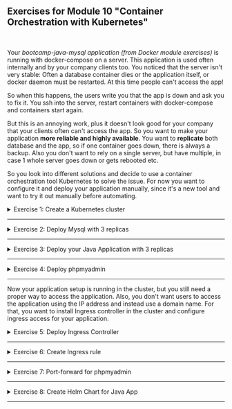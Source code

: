 ## Exercises for Module 10 "Container Orchestration with Kubernetes"
<br />

Your _bootcamp-java-mysql application (from Docker module exercises)_ is running with docker-compose on a server. This application is used often internally and by your company clients too. You noticed that the server isn't very stable: Often a database container dies or the application itself, or docker daemon must be restarted. At this time people can't access the app!

So when this happens, the users write you that the app is down and ask you to fix it. You ssh into the server, restart containers with docker-compose and containers start again.

But this is an annoying work, plus it doesn't look good for your company that your clients often can't access the app. So you want to make your application **more reliable and highly available**. You want to **replicate** both database and the app, so if one container goes down, there is always a backup. Also you don't want to rely on a single server, but have multiple, in case 1 whole server goes down or gets rebooted etc.


So you look into different solutions and decide to use a container orchestration tool Kubernetes to solve the issue. For now you want to configure it and deploy your application manually, since it's a new tool and want to try it out manually before automating.

<details>
<summary>Exercise 1: Create a Kubernetes cluster</summary>
<br />

**Tasks:**
- Create a Kubernetes cluster (Minikube or LKE)

**Steps to solve the tasks:**

</details>

******

<details>
<summary>Exercise 2: Deploy Mysql with 3 replicas</summary>
<br />

**Tasks:**

First of all, you want to deploy the mysql database.
- Deploy Mysql database with 3 replicas and volumes for data persistence 

To simplify the process you can use Helm for that.

**Steps to solve the tasks:**

</details>

******

<details>
<summary>Exercise 3: Deploy your Java Application with 3 replicas</summary>
<br />

**Tasks:**

Now you want to
- deploy your Java application with 3 replicas.

With docker-compose, you were setting env_vars on server. In K8s there are own components for that, so
- create ConfigMap and Secret with the values and reference them in the application deployment config file.

**Steps to solve the tasks:**

</details>

******

<details>
<summary>Exercise 4: Deploy phpmyadmin</summary>
<br />

**Tasks:**

As a next step you
- deploy phpmyadmin to access Mysql UI.

For this deployment you just need 1 replica, since this is only for your own use, so it doesn't have to be High Availability. A simple deployment.yaml file and internal service will be enough.

**Steps to solve the tasks:**

</details>

******

Now your application setup is running in the cluster, but you still need a proper way to access the application. Also, you don't want users to access the application using the IP address and instead use a domain name. For that, you want to install Ingress controller in the cluster and configure ingress access for your application.


<details>
<summary>Exercise 5: Deploy Ingress Controller</summary>
<br />

**Tasks:**
- Deploy Ingress Controller in the cluster - using Helm

**Steps to solve the tasks:**

</details>

******

<details>
<summary>Exercise 6: Create Ingress rule</summary>
<br />

**Tasks:**
- Create Ingress rule for your application access

**Steps to solve the tasks:**

</details>

******

<details>
<summary>Exercise 7: Port-forward for phpmyadmin</summary>
<br />

**Tasks:**

However, you don't want to expose the phpmyadmin for security reasons. So you configure port-forwarding for the service to access on localhost, whenever you need it.
- Configure port-forwarding for phpmyadmin

**Steps to solve the tasks:**

</details>

******

<details>
<summary>Exercise 8: Create Helm Chart for Java App</summary>
<br />

As the final step, you decide to create a helm chart for your Java application where all the configuration files are configurable. You can then tell developers how they can use it by setting all the chart values. This chart will be hosted in its own git repository. 

**Tasks:**
- All config files: service, deployment, ingress, configMap, secret, will be part of the chart
- Create custom values file as an example for developers to use when deploying the application
- Deploy the java application using the chart with helmfile
- Host the chart in its own git repository

**Steps to solve the tasks:**

</details>

******
